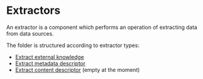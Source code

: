# Extractors
An extractor is a component which performs an operation of extracting data from data sources.

The folder is structured according to extractor types:

- [Extract external knowledge](extract-external-knowledge)
- [Extract metadata descriptor](extract-metadata-descriptor)
- [Extract content descriptor](extract-content-descriptor) (empty at the moment)